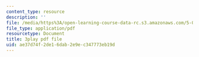 ```yaml
---
content_type: resource
description: ''
file: /media/https%3A/open-learning-course-data-rc.s3.amazonaws.com/5-07sc-biological-chemistry-i-fall-2013/ae37d74f2de16dab2e9ec347773eb19d_gbOyppJ9OK4.pdf
file_type: application/pdf
resourcetype: Document
title: 3play pdf file
uid: ae37d74f-2de1-6dab-2e9e-c347773eb19d
---
```

